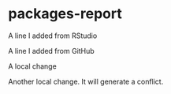 # packages-report

A line I added from RStudio

A line I added from GitHub

A local change

Another local change. It will generate a conflict.
